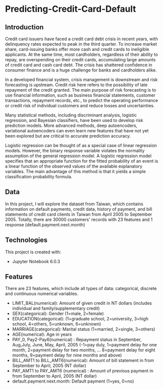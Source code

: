 # Predicting-Credit-Card-Default

## Introduction
Credit card issuers have faced a credit card debt crisis in recent years, with delinquency rates expected to peak in the third quarter. To increase market share, card-issuing banks offer more cash and credit cards to ineligible applicants. At the same time, most cardholders, regardless of their ability to repay, are overspending on their credit cards, accumulating large amounts of credit card and cash card debt. The crisis has shattered confidence in consumer finance and is a huge challenge for banks and cardholders alike.

In a developed financial system, crisis management is downstream and risk forecasting is upstream. Credit risk here refers to the possibility of late repayment of the credit granted. The main purpose of risk forecasting is to use financial information, such as business financial statements, customer transactions, repayment records, etc., to predict the operating performance or credit risk of individual customers and reduce losses and uncertainties.

Many statistical methods, including discriminant analysis, logistic regression, and Bayesian classifiers, have been used to develop risk prediction models. More advanced methods, deep autoencoders, variational autoencoders can even learn new features that have not yet been explored but are critical to accurate prediction accuracy.

Logistic regression can be thought of as a special case of linear regression models. However, the binary response variable violates the normality assumption of the general regression model. A logistic regression model specifies that an appropriate function for the fitted probability of an event is a linear function of the observed values ​​of the available explanatory variables. The main advantage of this method is that it yields a simple classification probability formula.

## Data
In this project, I will explore the dataset from Taiwan, which contains information on default payments, credit data, history of payment, and bill statements of credit card clients in Taiwan from April 2005 to September 2005. Totally, there are 30000 customers' records with 23 features and 1 response (default.payment.next.month)

## Technologies
This project is created with:
* Jupyter Notebook 6.0.3

## Features
There are 23 features, which include all types of data: categorical, discrete and continuous numerical variables.  
* LIMIT_BAL(numerical): Amount of given credit in NT dollars (includes individual and family/supplementary credit)
* SEX(categorical): Gender (1=male, 2=female)
* EDUCATION(categorical): (1=graduate school, 2=university, 3=high school, 4=others, 5=unknown, 6=unknown)
* MARRIAGE(categorical): Marital status (1=married, 2=single, 3=others)
* AGE(numerical): Age in years
* PAY_0, Pay2-Pay6(numerical) : Repayment status in September, Aug,July, June, May, April, 2005 (-1=pay duly, 1=payment delay for one month, 2=payment delay for two months, ... 8=payment delay for eight months, 9=payment delay for nine months and above)
* BILL_AMT1 to BILL_AMT6(numerical): Amount of bill statement in from  September to April,  2005 (NT dollar)
* PAY_AMT1 to PAY_AMT6 (numerical) : Amount of previous payment  in from September to April, 2005 (NT dollar)
* default.payment.next.month: Default payment (1=yes, 0=no)

